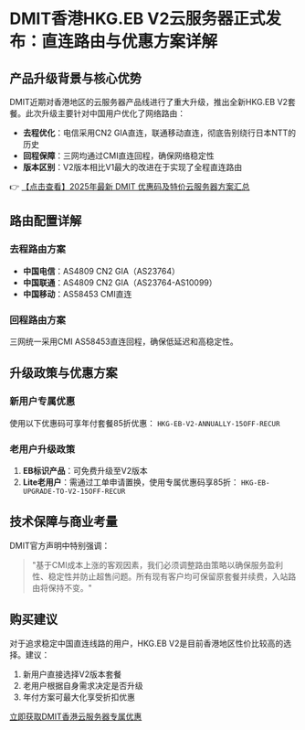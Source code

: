 # DMIT香港HKG.EB V2云服务器正式发布：直连路由与优惠方案详解

## 产品升级背景与核心优势

DMIT近期对香港地区的云服务器产品线进行了重大升级，推出全新HKG.EB V2套餐。此次升级主要针对中国用户优化了网络路由：

- **去程优化**：电信采用CN2 GIA直连，联通移动直连，彻底告别绕行日本NTT的历史
- **回程保障**：三网均通过CMI直连回程，确保网络稳定性
- **版本区别**：V2版本相比V1最大的改进在于实现了全程直连路由

👉 [【点击查看】2025年最新 DMIT 优惠码及特价云服务器方案汇总](https://bit.ly/dmit_coupon)

## 路由配置详解

### 去程路由方案
- **中国电信**：AS4809 CN2 GIA（AS23764）
- **中国联通**：AS4809 CN2 GIA（AS23764-AS10099）
- **中国移动**：AS58453 CMI直连

### 回程路由方案
三网统一采用CMI AS58453直连回程，确保低延迟和高稳定性。

## 升级政策与优惠方案

### 新用户专属优惠
使用以下优惠码可享年付套餐85折优惠：
`HKG-EB-V2-ANNUALLY-15OFF-RECUR`

### 老用户升级政策
1. **EB标识产品**：可免费升级至V2版本
2. **Lite老用户**：需通过工单申请置换，使用专属优惠码享85折：
   `HKG-EB-UPGRADE-TO-V2-15OFF-RECUR`

## 技术保障与商业考量

DMIT官方声明中特别强调：
> "基于CMI成本上涨的客观因素，我们必须调整路由策略以确保服务盈利性、稳定性并防止超售问题。所有现有客户均可保留原套餐并续费，入站路由将保持不变。"

## 购买建议

对于追求稳定中国直连线路的用户，HKG.EB V2是目前香港地区性价比较高的选择。建议：
1. 新用户直接选择V2版本套餐
2. 老用户根据自身需求决定是否升级
3. 年付方案可最大化享受折扣优惠

[立即获取DMIT香港云服务器专属优惠](https://bit.ly/dmit_coupon)
